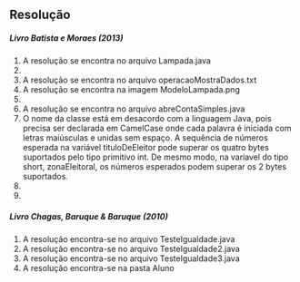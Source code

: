 ## Resolução

##### Livro Batista e Moraes (2013)
1) A resolução se encontra no arquivo Lampada.java
2)
3) A resolução se encontra no arquivo operacaoMostraDados.txt
4) A resolução se encontra na imagem ModeloLampada.png
5)
6) A resolução se encontra no arquivo abreContaSimples.java
7) O nome da classe está em desacordo com a linguagem Java, pois precisa ser declarada em CamelCase onde cada palavra é iniciada com letras maiúsculas e unidas sem espaço. A sequência de números esperada na variável tituloDeEleitor pode superar os quatro bytes suportados pelo tipo primitivo int. De mesmo modo, na varíavel do tipo short, zonaEleitoral, os números esperados podem superar os 2 bytes suportados.
8)
9)

##### Livro Chagas, Baruque & Baruque (2010)
1) A resolução encontra-se no arquivo TesteIgualdade.java
2) A resolução encontra-se no arquivo TesteIgualdade2.java
3) A resolução encontra-se no arquivo TesteIgualdade3.java
4) A resolução encontra-se na pasta Aluno